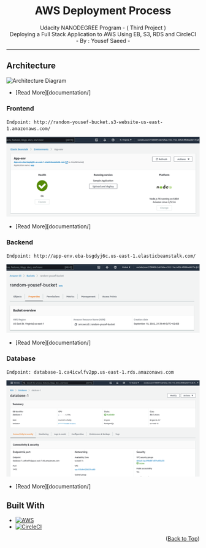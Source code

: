 <a name="readme-top"></a>

<h1 align="center">
  AWS Deployment Process
</h1>

<p align="center">
  Udacity NANODEGREE Program - ( Third Project )
<br>
  Deploying a Full Stack Application to AWS Using EB, S3, RDS and CircleCI
<br>
  - By : Yousef Saeed - 
</p>

---

## Architecture

<img src="documentation/diagrams/" alt="Architecture Diagram">

* [Read More][documentation/]


### Frontend

`Endpoint: http://random-yousef-bucket.s3-website-us-east-1.amazonaws.com/`

<img src="documentation/images/eb_env.png" alt="AWS Elastic Beanstalk">

* [Read More][documentation/]


### Backend

`Endpoint: http://app-env.eba-bsgdyj6c.us-east-1.elasticbeanstalk.com/`

<img src="documentation/images/s3_bucket.png" alt="AWS S3">

* [Read More][documentation/]


### Database

`Endpoint: database-1.ca4icwlfv2pp.us-east-1.rds.amazonaws.com`

<img src="documentation/images/rds_db.png" alt="AWS RDS">

* [Read More][documentation/]


## Built With

* [![AWS][aws.shield]][aws-url]
* [![CircleCI][circleci.shield]][circleci-url]


<p align="right">(<a href="#readme-top">Back to Top</a>)</p>


[aws.shield]: https://img.shields.io/badge/Amazon_AWS-232F3E?style=for-the-badge&logo=amazon-aws&logoColor=white
[aws-url]: https://aws.amazon.com/

[circleci.shield]: https://img.shields.io/badge/circleci-343434?style=for-the-badge&logo=circleci&logoColor=white
[circleci-url]: https://circleci.com/

